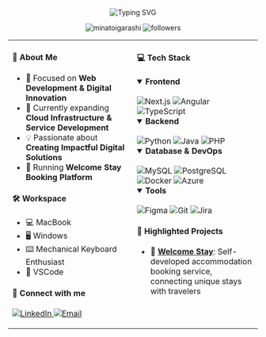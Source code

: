 <div align="center">
  <img src="https://readme-typing-svg.demolab.com?font=Fira+Code&pause=1000&color=4A90E2&center=true&vCenter=true&width=435&lines=Hi+%F0%9F%91%8B%2C+I'm+Minato+Igarashi;Software+Engineer+from+Japan+%F0%9F%87%AF%F0%9F%87%B5;7%2B+Years+of+Coding+Experience" alt="Typing SVG" />
  <p align="center">
    <img src="https://komarev.com/ghpvc/?username=minatoigarashi&label=Profile%20views&color=0e75b6&style=flat" alt="minatoigarashi">
    <img src="https://img.shields.io/github/followers/minatoigarashi?label=Followers&style=social" alt="followers">
  </p>
</div>

<table>
<tr>
<td valign="top" width="50%">

#### 🚀 About Me

- 🔭 Focused on **Web Development & Digital Innovation**
- 🌱 Currently expanding **Cloud Infrastructure & Service Development**
- 💡 Passionate about **Creating Impactful Digital Solutions**
- 🚀 Running **Welcome Stay Booking Platform**

#### 🛠️ Workspace

- 💻 MacBook
- 🖥️ Windows
- ⌨️ Mechanical Keyboard Enthusiast
- 📝 VSCode

#### 🤝 Connect with me

<p>
  <a href="https://www.linkedin.com/in/minato-igarashi" target="_blank">
    <img src="https://img.shields.io/badge/LinkedIn-0077B5?style=for-the-badge&logo=linkedin&logoColor=white" alt="LinkedIn"/>
  </a>
  <a href="mailto:m.igarashi0307@gmail.com">
    <img src="https://img.shields.io/badge/Email-D14836?style=for-the-badge&logo=gmail&logoColor=white" alt="Email"/>
  </a>
</p>

</td>
<td valign="top" width="50%">

#### 💻 Tech Stack

<details open>
  <summary><b>Frontend</b></summary>
  <br/>
  <img src="https://img.shields.io/badge/next.js-%23000000.svg?style=for-the-badge&logo=next.js&logoColor=white" alt="Next.js"/>
  <img src="https://img.shields.io/badge/angular-%23DD0031.svg?style=for-the-badge&logo=angular&logoColor=white" alt="Angular"/>
  <img src="https://img.shields.io/badge/typescript-%23007ACC.svg?style=for-the-badge&logo=typescript&logoColor=white" alt="TypeScript"/>
</details>

<details open>
  <summary><b>Backend</b></summary>
  <br/>
  <img src="https://img.shields.io/badge/python-%2314354C.svg?style=for-the-badge&logo=python&logoColor=white" alt="Python"/>
  <img src="https://img.shields.io/badge/java-%23ED8B00.svg?style=for-the-badge&logo=java&logoColor=white" alt="Java"/>
  <img src="https://img.shields.io/badge/php-%23777BB4.svg?style=for-the-badge&logo=php&logoColor=white" alt="PHP"/>
</details>

<details open>
  <summary><b>Database & DevOps</b></summary>
  <br/>
  <img src="https://img.shields.io/badge/MySQL-%2300f.svg?style=for-the-badge&logo=mysql&logoColor=white" alt="MySQL"/>
  <img src="https://img.shields.io/badge/postgres-%23316192.svg?style=for-the-badge&logo=postgresql&logoColor=white" alt="PostgreSQL"/>
  <img src="https://img.shields.io/badge/docker-%230db7ed.svg?style=for-the-badge&logo=docker&logoColor=white" alt="Docker"/>
  <img src="https://img.shields.io/badge/azure-%230072C6.svg?style=for-the-badge&logo=azure-devops&logoColor=white" alt="Azure"/>
</details>

<details open>
  <summary><b>Tools</b></summary>
  <br/>
  <img src="https://img.shields.io/badge/figma-%23F24E1E.svg?style=for-the-badge&logo=figma&logoColor=white" alt="Figma"/>
  <img src="https://img.shields.io/badge/git-%23F05033.svg?style=for-the-badge&logo=git&logoColor=white" alt="Git"/>
  <img src="https://img.shields.io/badge/jira-%230A0FFF.svg?style=for-the-badge&logo=jira&logoColor=white" alt="Jira"/>
</details>

#### 🌟 Highlighted Projects

- 🏡 **[Welcome Stay](https://welcome-stay-lp.com/)**: Self-developed accommodation booking service, connecting unique stays with travelers

</td>
</tr>
</table>
